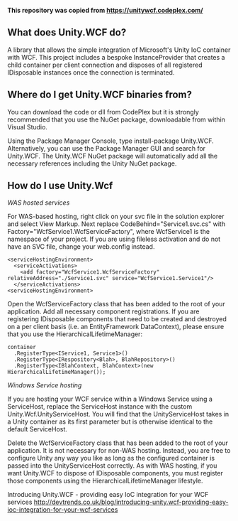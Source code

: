 **This repository was copied from https://unitywcf.codeplex.com/**

## What does Unity.WCF do?

A library that allows the simple integration of Microsoft's Unity IoC container with WCF. This project includes a bespoke InstanceProvider that creates a child container per client connection and disposes of all registered IDisposable instances once the connection is terminated.

## Where do I get Unity.WCF binaries from?

You can download the code or dll from CodePlex but it is strongly recommended that you use the NuGet package, downloadable from within Visual Studio.

Using the Package Manager Console, type install-package Unity.WCF. Alternatively, you can use the Package Manager GUI and search for Unity.WCF. The Unity.WCF NuGet package will automatically add all the necessary references including the Unity NuGet package.

## How do I use Unity.Wcf

*WAS hosted services*

For WAS-based hosting, right click on your svc file in the solution explorer and select View Markup. Next replace CodeBehind="Service1.svc.cs" with Factory="WcfService1.WcfServiceFactory", where WcfService1 is the namespace of your project. If you are using fileless activation and do not have an SVC file, change your web.config instead.
```
<serviceHostingEnvironment>
  <serviceActivations>
    <add factory="WcfService1.WcfServiceFactory" relativeAddress="./Service1.svc" service="WcfService1.Service1"/>
  </serviceActivations>
<serviceHostingEnvironment>
```

Open the WcfServiceFactory class that has been added to the root of your application. Add all necessary component registrations. If you are registering IDisposable components that need to be created and destroyed on a per client basis (i.e. an EntityFramework DataContext), please ensure that you use the HierarchicalLifetimeManager:
```
container
  .RegisterType<IService1, Service1>()
  .RegisterType<IRespository<Blah>, BlahRepository>()
  .RegisterType<IBlahContext, BlahContext>(new HierarchicalLifetimeManager());
```

*Windows Service hosting*

If you are hosting your WCF service within a Windows Service using a ServiceHost, replace the ServiceHost instance with the custom Unity.Wcf.UnityServiceHost. You will find that the UnityServiceHost takes in a Unity container as its first parameter but is otherwise identical to the default ServiceHost.

Delete the WcfServiceFactory class that has been added to the root of your application. It is not necessary for non-WAS hosting. Instead, you are free to configure Unity any way you like as long as the configured container is passed into the UnityServiceHost correctly. As with WAS hosting, if you want Unity.WCF to dispose of IDisposable components, you must register those components using the HierarchicalLifetimeManager lifestyle.

Introducing Unity.WCF - providing easy IoC integration for your WCF services
http://devtrends.co.uk/blog/introducing-unity.wcf-providing-easy-ioc-integration-for-your-wcf-services
